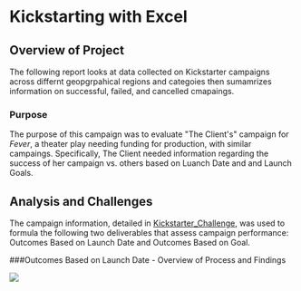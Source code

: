 # Kickstarting with Excel 

## Overview of Project

The following report looks at data collected on Kickstarter campaigns across differnt geopgrpahical regions and categoies then sumamrizes information on successful, failed, and cancelled cmapaings.

### Purpose

The purpose of this campaign was to evaluate "The Client's" campaign for *Fever*, a theater play needing funding for production, with similar campaings. Specifically, The Client needed information regarding the success of her campaign vs. others based on Luanch Date and and Launch Goals. 

## Analysis and Challenges

The campaign information, detailed in [Kickstarter_Challenge](resources/Kickstarter_Challenge.xlsx), was used to formula the following two deliverables that assess campaign performance: Outcomes Based on Launch Date and Outcomes Based on Goal.

###Outcomes Based on Launch Date - Overview of Process and Findings

![](resources/Outcomes_vs_Goals) 
